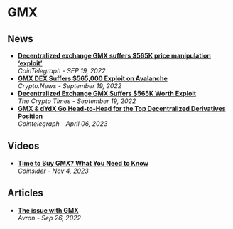 # GMX

## News
- [**Decentralized exchange GMX suffers $565K price manipulation ‘exploit’**](https://cointelegraph.com/news/decentralized-exchange-gmx-suffers-565k-price-manipulation-exploit)
  <br/>_CoinTelegraph - SEP 19, 2022_
- [**GMX DEX Suffers $565,000 Exploit on Avalanche**](https://crypto.news/gmx-dex-suffers-565000-exploit-on-avalanche-avax/)
  <br/>_Crypto.News - September 19, 2022_
- [**Decentralized Exchange GMX Suffers $565K Worth Exploit**](https://www.cryptotimes.io/decentralized-exchange-gmx-suffers-exploit/)
  <br/>_The Crypto Times - September 19, 2022_
- [**GMX & dYdX Go Head-to-Head for the Top Decentralized Derivatives Position**](https://cointelegraph.com/news/gmx-and-dydx-go-head-to-head-for-the-top-decentralized-derivatives-position)
  <br/>_Cointelegraph - April 06, 2023_

##  Videos
- [**Time to Buy GMX? What You Need to Know**](https://www.youtube.com/watch?v=yiU9lFty3TY)
  <br/>_Coinsider - Nov 4, 2023_

## Articles
- [**The issue with GMX**](https://blog.cryptostars.is/the-issue-with-gmx-fd8b48a6536b)
  <br/>_Avran - Sep 26, 2022_
